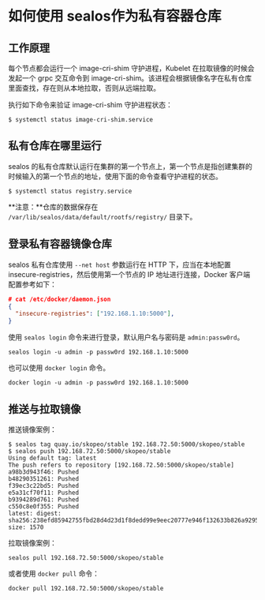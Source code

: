 # 如何使用 sealos作为私有容器仓库

## 工作原理

每个节点都会运行一个 image-cri-shim 守护进程，Kubelet 在拉取镜像的时候会发起一个 grpc 交互命令到 image-cri-shim。该进程会根据镜像名字在私有仓库里面查找，存在则从本地拉取，否则从远端拉取。

执行如下命令来验证 image-cri-shim 守护进程状态：

```shell
$ systemctl status image-cri-shim.service 
```

## 私有仓库在哪里运行

sealos 的私有仓库默认运行在集群的第一个节点上，第一个节点是指创建集群的时候输入的第一个节点的地址，使用下面的命令查看守护进程的状态。

```shell
$ systemctl status registry.service 
```

**注意：**仓库的数据保存在 `/var/lib/sealos/data/default/rootfs/registry/` 目录下。

## 登录私有容器镜像仓库

sealos 私有仓库使用 `--net host` 参数运行在 HTTP 下，应当在本地配置 insecure-registries，然后使用第一个节点的 IP 地址进行连接，Docker 客户端配置参考如下：

```json
# cat /etc/docker/daemon.json 
{
  "insecure-registries": ["192.168.1.10:5000"],
}
```

使用 `sealos login` 命令来进行登录，默认用户名与密码是 `admin:passw0rd`。

```shell
sealos login -u admin -p passw0rd 192.168.1.10:5000
```

也可以使用 `docker login` 命令。

```shell
docker login -u admin -p passw0rd 192.168.1.10:5000 
```

## 推送与拉取镜像

推送镜像案例：

```shell
$ sealos tag quay.io/skopeo/stable 192.168.72.50:5000/skopeo/stable
$ sealos push 192.168.72.50:5000/skopeo/stable
Using default tag: latest
The push refers to repository [192.168.72.50:5000/skopeo/stable]
a98b3d943f46: Pushed 
b48290351261: Pushed 
f39ec3c22bd5: Pushed 
e5a31cf70f11: Pushed 
b9394289d761: Pushed 
c550c8e0f355: Pushed 
latest: digest: sha256:238efd85942755fbd28d4d23d1f8dedd99e9eec20777e946f132633b826a9295 size: 1570
```

拉取镜像案例：

```shell
sealos pull 192.168.72.50:5000/skopeo/stable
```

或者使用 `docker pull` 命令：

```shell
docker pull 192.168.72.50:5000/skopeo/stable
```
